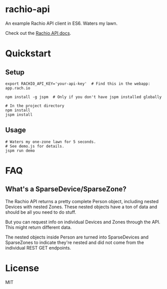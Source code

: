 # rachio-api

An example Rachio API client in ES6. Waters my lawn.

Check out the [Rachio API docs](https://rachio.readme.io/).

# Quickstart

## Setup

```
export RACHIO_API_KEY='your-api-key'  # Find this in the webapp: app.rach.io

npm install -g jspm  # Only if you don't have jspm installed globally

# In the project directory
npm install
jspm install
```

## Usage

```
# Waters my one-zone lawn for 5 seconds.
# See demo.js for details.
jspm run demo
```

# FAQ

## What's a SparseDevice/SparseZone?

The Rachio API returns a pretty complete Person object, including nested Devices with nested Zones. These nested objects have a ton of data and should be all you need to do stuff.

But you can request info on individual Devices and Zones through the API. This might return different data.

The nested objects inside Person are turned into SparseDevices and SparseZones to indicate they're nested and did not come from the individual REST GET endpoints.

# License

MIT
